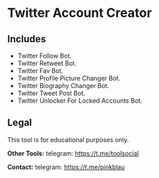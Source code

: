 # Twitter Account Creator


## Includes
- Twitter Follow Bot.
- Twitter Retweet Bot.
- Twitter Fav Bot.
- Twitter Profile Picture Changer Bot.
- Twitter Biography Changer Bot.
- Twitter Tweet Post Bot.
- Twitter Unlocker For Locked Accounts Bot.


## Legal
This tool is for educational purposes only.

**Other Tools:** telegram: https://t.me/toolsocial

**Contact:** telegram: https://t.me/pinkblau
